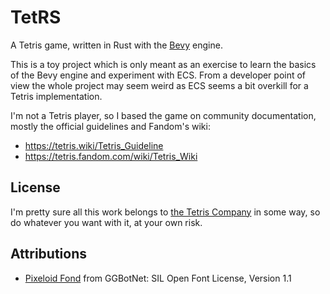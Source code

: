# TetRS

A Tetris game, written in Rust with the [Bevy][bevy] engine.

This is a toy project which is only meant as an exercise to learn the basics of
the Bevy engine and experiment with ECS. From a developer point of view the
whole project may seem weird as ECS seems a bit overkill for a Tetris
implementation.

I'm not a Tetris player, so I based the game on community documentation, mostly
the official guidelines and Fandom's wiki:

- https://tetris.wiki/Tetris_Guideline
- https://tetris.fandom.com/wiki/Tetris_Wiki

## License

I'm pretty sure all this work belongs to [the Tetris Company][tetris-company]
in some way, so do whatever you want with it, at your own risk.

## Attributions

- [Pixeloid Fond][font-pixeloid] from GGBotNet: SIL Open Font License, Version 1.1


[bevy]: https://bevyengine.org/
[font-pixeloid]: https://www.fontspace.com/pixeloid-font-f69232
[tetris-company]: https://en.wikipedia.org/wiki/The_Tetris_Company
